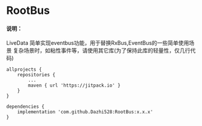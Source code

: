 # RootBus
#### 说明：
LiveData 简单实现eventbus功能，用于替换RxBus,EventBus的一些简单使用场景
复杂场景时，如粘性事件等，请使用其它库(为了保持此库的轻量性，仅几行代码)
```
allprojects {
    repositories {
		...
		maven { url 'https://jitpack.io' }
	}
}

dependencies {
    implementation 'com.github.Dazhi528:RootBus:x.x.x'
}
```
